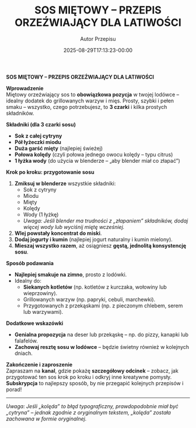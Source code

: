 ﻿---
draft: true
title: "**SOS MIĘTOWY – PRZEPIS ORZEŹWIAJĄCY DLA LATIWOŚCI**"
author: "Autor Przepisu"
recipe_image: images/recipe-headers/default.avif
date: 2025-08-29T17:13:23-00:00
categories: ["sniadania"]
tags: ["draft"]
tagline: "Przepis do sformatowania"
servings: 4
prep_time: 15
cook: true
cook_time: 30
calories: 300
protein: 20
fat: 10
carbohydrate: 25
---
**SOS MIĘTOWY – PRZEPIS ORZEŹWIAJĄCY DLA LATIWOŚCI**  

**Wprowadzenie**  
Miętowy orzeźwiający sos to **obowiązkowa pozycja** w twojej lodówce – idealny dodatek do grillowanych warzyw i mięs. Prosty, szybki i pełen smaku – wszystko, czego potrzebujesz, to **3 czarki** i kilka prostych składników.  

**Składniki (dla 3 czarki sosu)**  
- **Sok z całej cytryny**  
- **Pół łyżeczki miodu**  
- **Duża garść mięty** (najlepiej świeżej)  
- **Połowa kolędy** (czyli połowa jednego owocu kolędy – typu citrus)  
- **1 łyżka wody** (do użycia w blenderze – „aby blender miał co złapać”)  

**Krok po kroku: przygotowanie sosu**  
1. **Zmiksuj w blenderze** wszystkie składniki:  
   - Sok z cytryny  
   - Miodu  
   - Mięty  
   - Kolędy  
   - Wody (1 łyżkę)  
   - *Uwaga: Jeśli blender ma trudności z „złapaniem” składników, dodaj więcej wody lub wyciśnij miętę wcześniej.*  
2. **Wlej powstały koncentrat do miski**.  
3. **Dodaj jogurty i kumin** (najlepiej jogurt naturalny i kumin mielony).  
4. **Mieszaj wszystko razem**, aż osiągniesz **gęstą, jednolitą konsystencję sosu**.  

**Sposób podawania**  
- **Najlepiej smakuje na zimno**, prosto z lodówki.  
- Idealny do:  
  - **Siekanych kotletów** (np. kotletów z kurczaka, wołowiny lub wieprzowiny).  
  - Grillowanych warzyw (np. papryki, cebuli, marchewki).  
  - Przygotowanych z przekąskami (np. z pieczonym chlebem, serem lub warzywami).  

**Dodatkowe wskazówki**  
- **Genialna propozycja** na deser lub przekąskę – np. do pizzy, kanapki lub falafelów.  
- **Zachowaj resztę sosu w lodówce** – będzie świetny również w kolejnych dniach.  

**Zakończenie i zaproszenie**  
Zapraszam na **kanal**, gdzie pokażę **szczegółowy odcinek** – zobacz, jak przygotować ten sos krok po kroku i odkryj inne kreatywne pomysły. **Subskrypcja** to najlepszy sposób, by nie przegapić kolejnych przepisów i porad!  

---  
*Uwaga: Jeśli „kolęda” to błąd typograficzny, prawdopodobnie miał być „cytryna” – jednak zgodnie z oryginalnym tekstem, „kolęda” została zachowana w formie oryginalnej.*